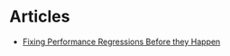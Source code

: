 # Articles

- [Fixing Performance Regressions Before they Happen](https://netflixtechblog.com/fixing-performance-regressions-before-they-happen-eab2602b86fe)
